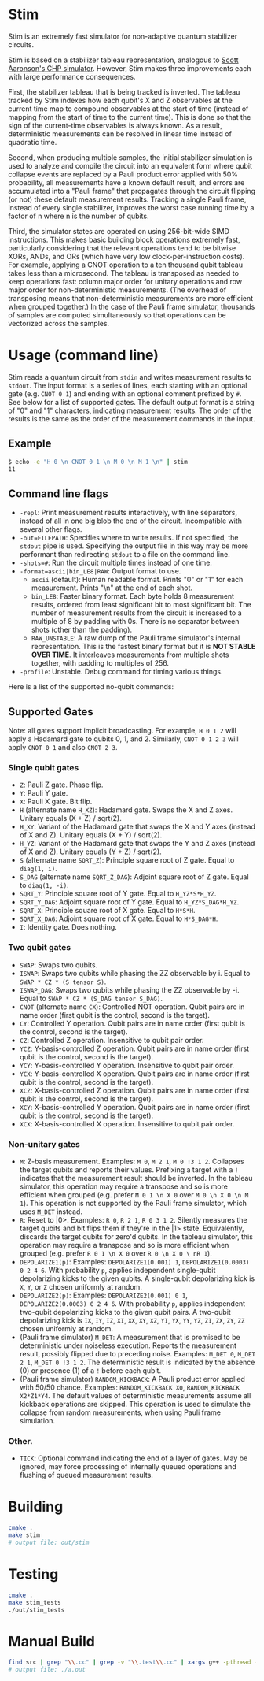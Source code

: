 # Stim

Stim is an extremely fast simulator for non-adaptive quantum stabilizer circuits.

Stim is based on a stabilizer tableau representation,
analogous to [Scott Aaronson's CHP simulator](https://arxiv.org/abs/quant-ph/0406196).
However, Stim makes three improvements each with large performance consequences.

First, the stabilizer tableau that is being tracked is inverted.
The tableau tracked by Stim indexes how each qubit's X and Z observables at the current time map to compound observables
at the start of time (instead of mapping from the start of time to the current time).
This is done so that the sign of the current-time observables is always known.
As a result, deterministic measurements can be resolved in linear time instead of quadratic time.

Second, when producing multiple samples, the initial stabilizer simulation is used to analyze and compile the circuit
into an equivalent form where qubit collapse events are replaced by a Pauli product error applied with 50% probability,
all measurements have a known default result, and errors are accumulated into a "Pauli frame" that propagates through
the circuit flipping (or not) these default measurement results.
Tracking a single Pauli frame, instead of every single stabilizer, improves the worst case running time by a factor of
n where n is the number of qubits.

Third, the simulator states are operated on using 256-bit-wide SIMD instructions.
This makes basic building block operations extremely fast, particularly considering that the relevant operations tend
to be bitwise XORs, ANDs, and ORs (which have very low clock-per-instruction costs).
For example, applying a CNOT operation to a ten thousand qubit tableau takes less than a microsecond.
The tableau is transposed as needed to keep operations fast: column major order for unitary operations and row major
order for non-deterministic measurements.
(The overhead of transposing means that non-deterministic measurements are more efficient when grouped together.)
In the case of the Pauli frame simulator, thousands of samples are computed simultaneously so that operations can be
vectorized across the samples.


# Usage (command line)

Stim reads a quantum circuit from `stdin` and writes measurement results to `stdout`.
The input format is a series of lines, each starting with an optional gate (e.g. `CNOT 0 1`)
and ending with an optional comment prefixed by `#`.
See below for a list of supported gates.
The default output format is a string of "0" and "1" characters, indicating measurement results.
The order of the results is the same as the order of the measurement commands in the input.

## Example

```bash
$ echo -e "H 0 \n CNOT 0 1 \n M 0 \n M 1 \n" | stim
11
```

## Command line flags

- `-repl`:
    Print measurement results interactively, with line separators, instead of all in one big blob the end of the circuit.
    Incompatible with several other flags.
- `-out=FILEPATH`:
    Specifies where to write results.
    If not specified, the `stdout` pipe is used.
    Specifying the output file in this way may be more performant than redirecting `stdout` to a file on the command line.
- `-shots=#`:
    Run the circuit multiple times instead of one time.
- `-format=ascii|bin_LE8|RAW`: Output format to use.
    - `ascii` (default):
        Human readable format.
        Prints "0" or "1" for each measurement.
        Prints "\n" at the end of each shot.
    - `bin_LE8`:
        Faster binary format.
        Each byte holds 8 measurement results, ordered from least significant bit to most significant bit.
        The number of measurement results from the circuit is increased to a multiple of 8 by padding with 0s.
        There is no separator between shots (other than the padding).
    - `RAW_UNSTABLE`:
        A raw dump of the Pauli frame simulator's internal representation.
        This is the fastest binary format but it is **NOT STABLE OVER TIME**.
        It interleaves measurements from multiple shots together, with padding to multiples of 256.        
- `-profile`: Unstable. Debug command for timing various things.


Here is a list of the supported no-qubit commands:

## Supported Gates

Note: all gates support implicit broadcasting.
For example, `H 0 1 2` will apply a Hadamard gate to qubits 0, 1, and 2.
Similarly, `CNOT 0 1 2 3` will apply `CNOT 0 1` and also `CNOT 2 3`.

### Single qubit gates

- `Z`: Pauli Z gate. Phase flip.
- `Y`: Pauli Y gate.
- `X`: Pauli X gate. Bit flip.
- `H` (alternate name `H_XZ`): Hadamard gate. Swaps the X and Z axes. Unitary equals (X + Z) / sqrt(2).
- `H_XY`: Variant of the Hadamard gate that swaps the X and Y axes (instead of X and Z). Unitary equals (X + Y) / sqrt(2).
- `H_YZ`: Variant of the Hadamard gate that swaps the Y and Z axes (instead of X and Z). Unitary equals (Y + Z) / sqrt(2).
- `S` (alternate name `SQRT_Z`): Principle square root of Z gate. Equal to `diag(1, i)`.
- `S_DAG` (alternate name `SQRT_Z_DAG`): Adjoint square root of Z gate. Equal to `diag(1, -i)`.
- `SQRT_Y`: Principle square root of Y gate. Equal to `H_YZ*S*H_YZ`.
- `SQRT_Y_DAG`: Adjoint square root of Y gate. Equal to `H_YZ*S_DAG*H_YZ`.
- `SQRT_X`: Principle square root of X gate. Equal to `H*S*H`.
- `SQRT_X_DAG`: Adjoint square root of X gate. Equal to `H*S_DAG*H`.
- `I`: Identity gate. Does nothing.

### Two qubit gates

- `SWAP`: Swaps two qubits.
- `ISWAP`: Swaps two qubits while phasing the ZZ observable by i. Equal to `SWAP * CZ * (S tensor S)`.
- `ISWAP_DAG`: Swaps two qubits while phasing the ZZ observable by -i. Equal to `SWAP * CZ * (S_DAG tensor S_DAG)`.
- `CNOT` (alternate name `CX`): Controlled NOT operation. Qubit pairs are in name order (first qubit is the control, second is the target).
- `CY`: Controlled Y operation. Qubit pairs are in name order (first qubit is the control, second is the target).
- `CZ`: Controlled Z operation. Insensitive to qubit pair order.
- `YCZ`: Y-basis-controlled Z operation. Qubit pairs are in name order (first qubit is the control, second is the target).
- `YCY`: Y-basis-controlled Y operation. Insensitive to qubit pair order.
- `YCX`: Y-basis-controlled X operation. Qubit pairs are in name order (first qubit is the control, second is the target).
- `XCZ`: X-basis-controlled Z operation. Qubit pairs are in name order (first qubit is the control, second is the target).
- `XCY`: X-basis-controlled Y operation. Qubit pairs are in name order (first qubit is the control, second is the target).
- `XCX`: X-basis-controlled X operation. Insensitive to qubit pair order.

### Non-unitary gates

- `M`:
    Z-basis measurement.
    Examples: `M 0`, `M 2 1`, `M 0 !3 1 2`. 
    Collapses the target qubits and reports their values.
    Prefixing a target with a `!` indicates that the measurement result should be inverted.
    In the tableau simulator, this operation may require a transpose and so is more efficient when grouped
    (e.g. prefer `M 0 1 \n X 0` over `M 0 \n X 0 \n M 1`).
    This operation is not supported by the Pauli frame simulator, which uses `M_DET` instead.
- `R`:
    Reset to |0>.
    Examples: `R 0`, `R 2 1`, `R 0 3 1 2`.
    Silently measures the target qubits and bit flips them if they're in the |1> state.
    Equivalently, discards the target qubits for zero'd qubits.
    In the tableau simulator, this operation may require a transpose and so is more efficient when grouped
    (e.g. prefer `R 0 1 \n X 0` over `R 0 \n X 0 \ nR 1`).
- `DEPOLARIZE1(p)`:
    Examples: `DEPOLARIZE1(0.001) 1`, `DEPOLARIZE1(0.0003) 0 2 4 6`.
    With probability `p`, applies independent single-qubit depolarizing kicks to the given qubits.
    A single-qubit depolarizing kick is `X`, `Y`, or `Z` chosen uniformly at random.
- `DEPOLARIZE2(p)`:
    Examples: `DEPOLARIZE2(0.001) 0 1`, `DEPOLARIZE2(0.0003) 0 2 4 6`.
    With probability `p`, applies independent two-qubit depolarizing kicks to the given qubit pairs.
    A two-qubit depolarizing kick is
    `IX`, `IY`, `IZ`, `XI`, `XX`, `XY`, `XZ`, `YI`, `YX`, `YY`, `YZ`, `ZI`, `ZX`, `ZY`, `ZZ`
    chosen uniformly at random.
- (Pauli frame simulator) `M_DET`:
    A measurement that is promised to be deterministic under noiseless execution.
    Reports the measurement result, possibly flipped due to preceding noise.
    Examples: `M_DET 0`, `M_DET 2 1`, `M_DET 0 !3 1 2`.
    The deterministic result is indicated by the absence (0) or presence (1) of a `!` before each qubit.
- (Pauli frame simulator) `RANDOM_KICKBACK`:
    A Pauli product error applied with 50/50 chance.
    Examples: `RANDOM_KICKBACK X0`, `RANDOM_KICKBACK X2*Z1*Y4`.
    The default values of deterministic measurements assume all kickback operations are skipped.
    This operation is used to simulate the collapse from random measurements, when using Pauli frame simulation.

### Other.

- `TICK`: Optional command indicating the end of a layer of gates.
    May be ignored, may force processing of internally queued operations and flushing of queued measurement results.


# Building

```bash
cmake .
make stim
# output file: out/stim
```

# Testing

```bash
cmake .
make stim_tests
./out/stim_tests
```

# Manual Build

```bash
find src | grep "\\.cc" | grep -v "\\.test\\.cc" | xargs g++ -pthread -std=c++20 -march=native -O3
# output file: ./a.out
```

